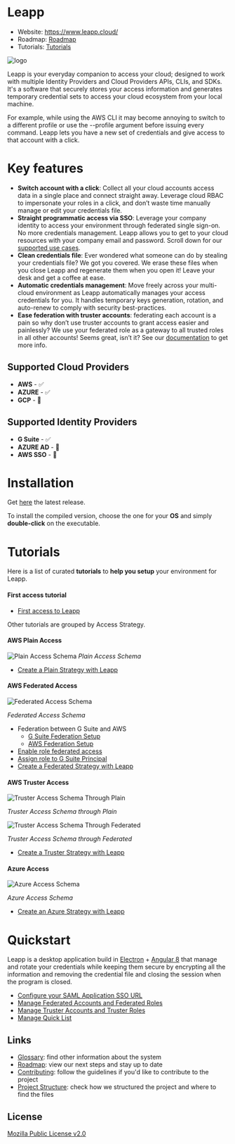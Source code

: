 Leapp
=========

- Website: https://www.leapp.cloud/
- Roadmap: [Roadmap](https://github.com/Noovolari/leapp/projects/1)
- Tutorials: [Tutorials](#tutorials)

![logo](.github/images/README-1.png)

Leapp is your everyday companion to access your cloud; designed to work with multiple Identity Providers and Cloud Providers APIs, CLIs, and SDKs.
It's a software that securely stores your access information and generates temporary credential sets to access your cloud ecosystem from your local machine.

For example, while using the AWS CLI it may become annoying to switch to a different profile or use the --profile argument before issuing every command. Leapp lets you have a new set of credentials and give access to that account with a click.

# Key features

- **Switch account with a click**: Collect all your cloud accounts access data in a single place and connect straight away. Leverage cloud RBAC to impersonate your roles in a click, and don’t waste time manually manage or edit your credentials file.
- **Straight programmatic access via SSO**: Leverage your company identity to access your environment through federated single sign-on. No more credentials management. Leapp allows you to get to your cloud resources with your company email and password. Scroll down for our [supported use cases](#supported-cloud-providers).
- **Clean credentials file**: Ever wondered what someone can do by stealing your credentials file? We got you covered. We erase these files when you close Leapp and regenerate them when you open it! Leave your desk and get a coffee at ease.
- **Automatic credentials management**: Move freely across your multi-cloud environment as Leapp automatically manages your access credentials for you. It handles temporary keys generation, rotation, and auto-renew to comply with security best-practices.
- **Ease federation with truster accounts**: federating each account is a pain so why don’t use truster accounts to grant access easier and painlessly? We use your federated role as a gateway to all trusted roles in all other accounts! Seems great, isn’t it? See our [documentation](https://github.com/Noovolari/leapp/blob/master/.github/GLOSSARY.md#trusting) to get more info.


## Supported Cloud Providers
- **AWS** - :white_check_mark:
- **AZURE** - :white_check_mark:
- **GCP** - :construction:

## Supported Identity Providers
- **G Suite** - :white_check_mark:
- **AZURE AD** - :construction:
- **AWS SSO** - :construction:

# Installation

Get [here](https://github.com/Noovolari/leapp/releases/latest) the latest release.

To install the compiled version, choose the one for your **OS** and simply **double-click** on the executable.

# Tutorials

Here is a list of curated **tutorials** to **help you setup** your environment for Leapp. 

#### First access tutorial

- [First access to Leapp](.github/tutorials/FIRST_SETUP.md)

Other tutorials are grouped by Access Strategy.

#### AWS Plain Access

![Plain Access Schema](.github/images/AWS_PLAIN_ACCESS_SCHEMA.png)
*Plain Access Schema*

- [Create a Plain Strategy with Leapp](.github/tutorials/CREATE_PLAIN_ACCOUNT.md)

#### AWS Federated Access

![Federated Access Schema](.github/images/AWS_FEDERATED_ACCESS_SCHEMA.png)

*Federated Access Schema*

- Federation between G Suite and AWS
    - [G Suite Federation Setup](.github/tutorials/G_SUITE_FEDERATION_SETUP.md)
    - [AWS Federation Setup](.github/tutorials/AWS_FEDERATION_SETUP.md)
- [Enable role federated access](.github/tutorials/ENABLE_ROLE_FEDERATED_ACCESS.md)
- [Assign role to G Suite Principal](.github/tutorials/ASSIGN_ROLE_TO_G_SUITE_PRINCIPAL.md)
- [Create a Federated Strategy with Leapp](.github/tutorials/CREATE_FEDERATED_ACCOUNT.md)

#### AWS Truster Access

![Truster Access Schema Through Plain](.github/images/AWS_TRUSTER_THROUGH_PLAIN_ACCESS_SCHEMA.png)

*Truster Access Schema through Plain*

![Truster Access Schema Through Federated](.github/images/AWS_TRUSTER_THROUGH_FEDERATED_ACCESS_SCHEMA.png)

*Truster Access Schema through Federated*

- [Create a Truster Strategy with Leapp](.github/tutorials/CREATE_TRUSTER_ACCOUNT.md)

#### Azure Access

![Azure Access Schema](.github/images/AZURE_FEDERATED_ACCESS_SCHEMA.png)

*Azure Access Schema*

- [Create an Azure Strategy with Leapp](.github/tutorials/CREATE_AZURE_ACCOUNT.md)


# Quickstart

Leapp is a desktop application build in [Electron](https://www.electronjs.org/) + [Angular 8](https://angular.io/) that manage and rotate your credentials while keeping them secure by encrypting all the information and removing the credential file and closing the session when the program is closed.

- [Configure your SAML Application SSO URL](.github/tutorials/CONFIGURE_YOUR_SAML_APPLICATION_SSO_URL.md)
- [Manage Federated Accounts and Federated Roles](.github/tutorials/MANAGE_FEDERATED_ACCOUNTS_AND_FEDERATED_ROLES.md)
- [Manage Truster Accounts and Truster Roles](.github/tutorials/MANAGE_TRUSTER_ACCOUNTS_AND_TRUSTER_ROLES.md)
- [Manage Quick List](.github/tutorials/MANAGE_QUICK_LIST.md)

## Links

- [Glossary](.github/GLOSSARY.md): find other information about the system
- [Roadmap](https://github.com/Noovolari/leapp/projects/1): view our next steps and stay up to date
- [Contributing](./.github/CONTRIBUTING.md): follow the guidelines if you'd like to contribute to the project
- [Project Structure](./.github/PROJECT_STRUCTURE.md): check how we structured the project and where to find the files

## License

[Mozilla Public License v2.0](https://github.com/Noovolari/leapp/blob/master/LICENSE)
